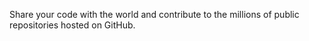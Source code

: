 ---
---

Share your code with the world and contribute to the millions of public repositories hosted on GitHub.